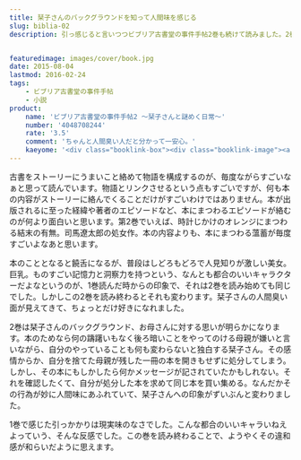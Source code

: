 ```yaml
---
title: 栞子さんのバックグラウンドを知って人間味を感じる
slug: biblia-02
description: 引っ感じると言いつつビブリア古書堂の事件手帖2巻も続けて読みました。2巻では栞子さんのバックグラウンドが少し明らかになります。妙に人間臭い一面を垣間見ることが出来た気がして、栞子さんというキャラクターが少し身近に感じられるようになりました。


featuredimage: images/cover/book.jpg
date: 2015-08-04
lastmod: 2016-02-24
tags: 
    - ビブリア古書堂の事件手帖
    - 小説
product:
    name: 'ビブリア古書堂の事件手帖2 〜栞子さんと謎めく日常〜'
    number: '4048708244'
    rate: '3.5'
    comment: 'ちゃんと人間臭い人だと分かって一安心。'
    kaeyome: '<div class="booklink-box"><div class="booklink-image"><a href="http://www.amazon.co.jp/exec/obidos/asin/4048708244/illusionspace-22/" target="_blank" ><img src="http://ecx.images-amazon.com/images/I/51a93HRP0-L._SL160_.jpg" style="border: none;" /></a></div><div class="booklink-info"><div class="booklink-name"><a href="http://www.amazon.co.jp/exec/obidos/asin/4048708244/illusionspace-22/" target="_blank" >ビブリア古書堂の事件手帖 2 栞子さんと謎めく日常 (メディアワークス文庫)</a><div class="booklink-powered-date">posted with <a href="http://yomereba.com" rel="nofollow" target="_blank">ヨメレバ</a></div></div><div class="booklink-detail">三上 延 アスキー・メディアワークス 2011-10-25    </div><div class="booklink-link2"><div class="shoplinkamazon"><a href="http://www.amazon.co.jp/exec/obidos/asin/4048708244/illusionspace-22/" target="_blank" >Amazon</a></div><div class="shoplinkkindle"><a href="http://www.amazon.co.jp/exec/obidos/ASIN/B00BB9F0OK/illusionspace-22/" target="_blank" >Kindle</a></div><div class="shoplinkrakuten"><a href="http://hb.afl.rakuten.co.jp/hgc/11acbc01.369b1bf6.11acbc02.cabf9fe9/?pc=http%3A%2F%2Fbooks.rakuten.co.jp%2Frb%2F11417927%2F%3Fscid%3Daf_ich_link_urltxt%26m%3Dhttp%3A%2F%2Fm.rakuten.co.jp%2Fev%2Fbook%2F" target="_blank" >楽天ブックス</a></div>                  	  <div class="shoplinkkino"><a href="http://ck.jp.ap.valuecommerce.com/servlet/referral?sid=3085416&pid=882196163&vc_url=http%3A%2F%2Fwww.kinokuniya.co.jp%2Ff%2Fdsg-01-9784048708241" target="_blank" >紀伊國屋書店<img src="http://ad.jp.ap.valuecommerce.com/servlet/gifbanner?sid=3085416&pid=882196163" height="1" width="1" border="0"></a></div>	  	  	</div></div><div class="booklink-footer"></div></div>'
---
```


古書をストーリーにうまいこと絡めて物語を構成するのが、毎度ながらすごいなぁと思って読んでいます。物語とリンクさせるという点もすごいですが、何も本の内容がストーリーに絡んでくることだけがすごいわけではありません。本が出版されるに至った経緯や著者のエピソードなど、本にまつわるエピソードが絡むのが何より面白いと思います。第2巻でいえば、時計じかけのオレンジにまつわる結末の有無。司馬遼太郎の処女作。本の内容よりも、本にまつわる薀蓄が毎度すごいよなあと思います。

本のこととなると饒舌になるが、普段はしどろもどろで人見知りが激しい美女。巨乳。ものすごい記憶力と洞察力を持つという、なんとも都合のいいキャラクターだよなというのが、1巻読んだ時からの印象で、それは2巻を読み始めても同じでした。しかしこの2巻を読み終わるとそれも変わります。栞子さんの人間臭い面が見えてきて、ちょっとだけ好きになれました。

2巻は栞子さんのバックグラウンド、お母さんに対する思いが明らかになります。本のためなら何の躊躇いもなく後ろ暗いことをやってのける母親が嫌いと言いながら、自分のやっていることも何も変わらないと独白する栞子さん。その感情からか、自分を捨てた母親が残した一冊の本を開きもせずに処分してしまう。しかし、その本にもしかしたら何かメッセージが記されていたかもしれない。それを確認したくて、自分が処分した本を求めて同じ本を買い集める。なんだかその行為が妙に人間味にあふれていて、栞子さんへの印象がずいぶんと変わりました。

1巻で感じた引っかかりは現実味のなさでした。こんな都合のいいキャラいねえよっていう、そんな反感でした。この巻を読み終わることで、ようやくその違和感が和らいだように思えます。


  